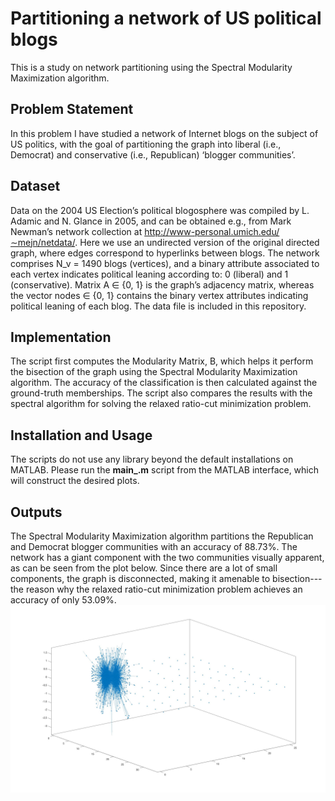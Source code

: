 # Partitioning a network of US political blogs
This is a study on network partitioning using the Spectral Modularity Maximization algorithm. 

## Problem Statement
In this problem I have studied a network of Internet blogs on the subject of US politics, with the goal of partitioning the graph into liberal (i.e., Democrat) and conservative (i.e., Republican) ‘blogger communities’.

## Dataset
Data on the 2004 US Election’s political blogosphere was compiled by L. Adamic and N. Glance in 2005, and can be obtained e.g., from Mark Newman’s network collection at http://www-personal.umich.edu/∼mejn/netdata/. Here we use an undirected version of the original directed graph, where edges correspond to hyperlinks between blogs. The network comprises N_v = 1490 blogs (vertices), and a binary attribute associated to each vertex indicates political leaning according to: 0 (liberal) and 1 (conservative). Matrix A ∈ {0, 1} is the graph’s adjacency matrix, whereas the vector nodes ∈ {0, 1} contains the binary vertex attributes indicating political leaning of each blog. The data file is included in this repository.

## Implementation
The script first computes the Modularity Matrix, B, which helps it perform the bisection of the graph using the Spectral Modularity Maximization algorithm. The accuracy of the classification is then calculated against the ground-truth memberships. The script also compares the results with the spectral algorithm for solving the relaxed ratio-cut minimization problem.


## Installation and Usage
The scripts do not use any library beyond the default installations on MATLAB. Please run the **main_.m** script from the MATLAB interface, which will construct the desired plots.

## Outputs
The Spectral Modularity Maximization algorithm partitions the Republican and Democrat blogger communities with an accuracy of 88.73%. The network has a giant component with the two communities visually apparent, as can be seen from the plot below. Since there are a lot of small components, the graph is disconnected, making it amenable to bisection---the reason why the relaxed ratio-cut minimization problem achieves an accuracy of only 53.09%.
<img src="figures/giant.jpg" alt="drawing" width="800"/>
